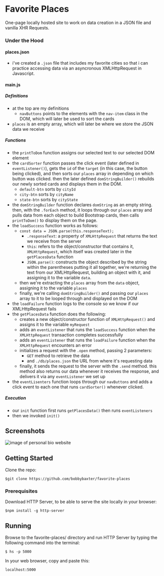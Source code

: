 # Favorite Places
One-page locally hosted site to work on data creation in a JSON file and vanilla XHR Requests.

### Under the Hood
#### places.json
- i've created a `.json` file that includes my favorite cities so that i can practice accessing data via an asyncronous XMLHttpRequest in Javascript.

#### main.js
##### Definitions
- at the top are my definitions
  - `navButtons` points to the elements with the `nav-item` class in the DOM, which will later be used to sort the cards
- `places` is an empty array, which will later be where we store the JSON data we receive
##### Functions
- the `printToDom` function assigns our selected text to our selected DOM element
- the `cardSorter` function passes the click event (later defined in `eventListener()`), gets the `id` of the `target` (in this case, the button being clicked), and then sorts our `places` array in depending on which button was clicked.  then the later defined `domStringBuilder()` rebuilds our newly sorted cards and displays them in the DOM.
  - `default-btn` sorts by `cityId`
  - `city-btn` sorts by `cityName`
  - `state-btn` sorts by `cityState`
- the `domStringBuilder` function declares `domString` as an empty string.  then, with the `.forEach` method, it loops through our `places` array and pulls data from each object to build Bootstrap cards, then calls `printToDom()` to display them on the page.
- the `loadSuccess` function works as follows:
  - `const data = JSON.parse(this.responseText);`
    - `.responseText`: a property of `XMLHttpRequest` that returns the text we receive from the server
    - `this`: refers to the object/constructor that contains it, `XMLHttpRequest`, which itself was created later in the `getPlacesData` function 
    - `JSON.parse()`: constructs the object described by the string within the parentheses
  putting it all together, we're returning the text from our XMLHttpRequest, building an object with it, and assigning it to the variable `data`.  
  - then we're extracting the `places` array from the `data` object, assigning it to the variable `places`
  - finally, we're calling `domStringBuilder()` and passing our `places` array to it to be looped through and displayed on the DOM
- the `loadFailure` function logs to the console so we know if our XMLHttpRequest fails
- the `getPlacesData` function does the following:
  - creates a new object/constructor function of `XMLHttpRequest()` and assigns it to the variable `myRequest`
  - adds an `eventListener` that runs the `loadSuccess` function when the `XMLHttpRequest` transaction completes successfully
  - adds an `eventListener` that runs the `loadFailure` function when the `XMLHttpRequest` encounters an error
  - initializes a request with the `.open` method, passing 2 parameters: 
    - `GET` method to retrieve the data
    - and `./db/places.json` the URL from where it's requesting data
  - finally, it sends the request to the server with the `.send` method.  this method also returns our data whenever it receives the response, and delivers it via any `eventListener` we set up
- the `eventLisenters` function loops through our `navButtons` and adds a click event to each one that runs `cardSorter()` whenever clicked.
##### Execution
- our `init` function first runs `getPlacesData()` then runs `eventListeners`
- then we invoked `init()`

## Screenshots
![image of personal bio website](https://raw.githubusercontent.com/bobbybaxter/personal-bio-site/master/images/favorite-places-screenshot.png)

## Getting Started
Clone the repo:
```
$git clone https://github.com/bobbybaxter/favorite-places
```

### Prerequisites
Download HTTP Server, to be able to serve the site locally in your browser:
```
$npm install -g http-server
```

## Running
Browse to the favorite-places/ directory and run HTTP Server by typing the following command into the terminal:
```
$ hs -p 5000
```

In your web browser, copy and paste this:

 `localhost:5000`